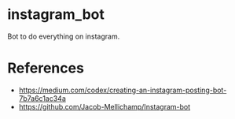 # instagram_bot
Bot to do everything on instagram.

# References
- https://medium.com/codex/creating-an-instagram-posting-bot-7b7a6c1ac34a
- https://github.com/Jacob-Mellichamp/Instagram-bot
